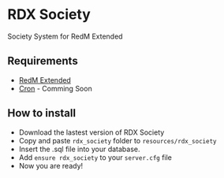 # RDX Society
Society System for RedM Extended

## Requirements
- [RedM Extended](https://github.com/ThymonA/redm_extended)
- [Cron]() - Comming Soon

## How to install
* Download the lastest version of RDX Society
* Copy and paste ```rdx_society``` folder to ```resources/rdx_society```
* Insert the .sql file into your database.
* Add ```ensure rdx_society``` to your ```server.cfg``` file
* Now you are ready!
